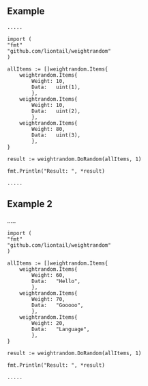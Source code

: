 	
## Example

	.....

	import (
	"fmt"
	"github.com/liontail/weightrandom"
	)

	allItems := []weightrandom.Items{
    	weightrandom.Items{
      		Weight: 10,
      		Data:   uint(1),
    		},
    	weightrandom.Items{
      		Weight: 10,
      		Data:   uint(2),
    		},
    	weightrandom.Items{
      		Weight: 80,
      		Data:   uint(3),
    		},
  	}
  
	result := weightrandom.DoRandom(allItems, 1)

	fmt.Println("Result: ", *result)

	.....

## Example 2

.....

	import (
	"fmt"
	"github.com/liontail/weightrandom"
	)

	allItems := []weightrandom.Items{
    	weightrandom.Items{
      		Weight: 60,
      		Data:   "Hello",
    		},
    	weightrandom.Items{
      		Weight: 70,
      		Data:   "Gooooo",
    		},
    	weightrandom.Items{
      		Weight: 20,
      		Data:   "Language",
    		},
  	}
  
	result := weightrandom.DoRandom(allItems, 1)

	fmt.Println("Result: ", *result)

	.....
